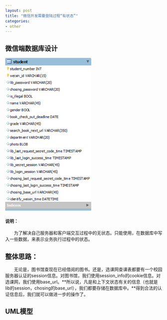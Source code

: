 ```yaml
---
layout: post
title: "微信开发需要登陆过程“有状态”"
categories:
- other
---
```

## 微信端数据库设计 ##

![微信数据库设计](/img/weixin_db.jpg)

#### 说明： ####

&emsp;&emsp;为了解决自己服务器和客户端交互过程中的无状态。只能使用，在数据库中写入一些数据，来表示业务执行过程中的状态。

## 整体思路： ##

&emsp;&emsp;无论是，图书馆查现在已经借阅的图书。还是，选课网查课表都要有一个校园服务器认证的session信息。对图书馆，我们使用session_info的cookie信息。对选课网，我们使用base_url。**所以说，凡是和上下文状态有关的信息（也就是lib的session，chosing的base_url），我们都要存储在数据库中。**得到合法的认证信息后，我们就可以做进一步的操作了。

## UML模型 ##


